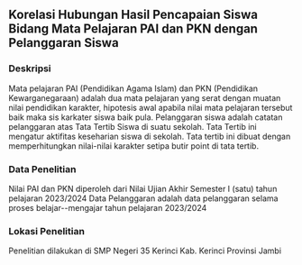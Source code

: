 ## Korelasi Hubungan Hasil Pencapaian Siswa Bidang Mata Pelajaran PAI dan PKN dengan Pelanggaran Siswa
### Deskripsi
Mata pelajaran PAI (Pendidikan Agama Islam) dan PKN (Pendidikan Kewarganegaraan) adalah dua mata pelajaran yang serat dengan muatan nilai pendidikan karakter, hipotesis awal apabila nilai mata pelajaran tersebut baik maka sis karkater siswa baik pula. Pelanggaran siswa adalah catatan pelanggaran atas Tata Tertib Siswa di suatu sekolah. Tata Tertib ini mengatur aktifitas keseharian siswa di sekolah. Tata tertib ini dibuat dengan memperhitungkan nilai-nilai karakter setipa butir point di tata tertib. 
### Data Penelitian
Nilai PAI dan PKN diperoleh dari Nilai Ujian Akhir Semester I (satu) tahun pelajaran 2023/2024
Data Pelanggaran adalah data pelanggaran selama proses belajar--mengajar tahun pelajaran 2023/2024
### Lokasi Penelitian
Penelitian dilakukan di SMP Negeri 35 Kerinci Kab. Kerinci Provinsi Jambi

